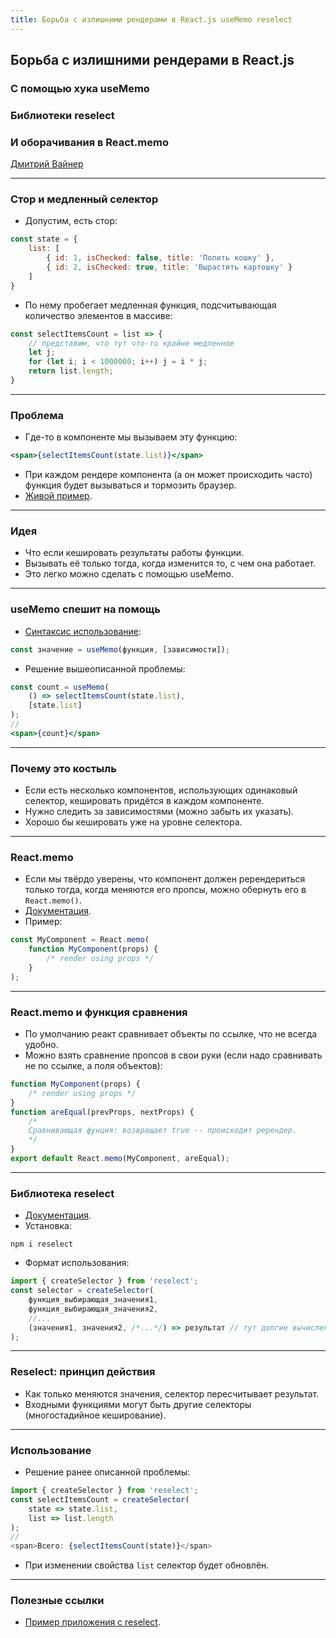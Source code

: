 ```yaml
---
title: Борьба с излишними рендерами в React.js useMemo reselect
---
```


## Борьба с излишними рендерами в React.js
### С помощью хука useMemo
### Библиотеки reselect
### И оборачивания в React.memo

[Дмитрий Вайнер](mailto:dmitry.weiner@gmail.com)

---

### Стор и медленный селектор
* Допустим, есть стор:
```js
const state = {
    list: [
        { id: 1, isChecked: false, title: 'Полить кошку' },
        { id: 2, isChecked: true, title: 'Вырастить картошку' }
    ]
}
```
* По нему пробегает медленная функция, подсчитывающая количество элементов в массиве:
```js
const selectItemsCount = list => {
    // представим, что тут что-то крайне медленное
    let j;
    for (let i; i < 1000000; i++) j = i * j; 
    return list.length;
}
``` 

---

### Проблема
* Где-то в компоненте мы вызываем эту функцию:
```jsx
<span>{selectItemsCount(state.list)}</span>
```
* При каждом рендере компонента (а он может происходить часто) функция будет вызываться
и тормозить браузер.
* [Живой пример](https://dmitryweiner.github.io/907sv-react/list.html).

---

### Идея
* Что если кешировать результаты работы функции.
* Вызывать её только тогда, когда изменится то, с чем она работает.
* Это легко можно сделать с помощью useMemo.

---

### useMemo спешит на помощь
* [Синтаксис использование](https://reactjs.org/docs/hooks-reference.html#usememo):
```js
const значение = useMemo(функция, [зависимости]);
```
* Решение вышеописанной проблемы:
```jsx
const count = useMemo(
    () => selectItemsCount(state.list),
    [state.list]
);
//
<span>{count}</span>
```
---

### Почему это костыль
* Если есть несколько компонентов, использующих одинаковый селектор, кешировать
придётся в каждом компоненте.
* Нужно следить за зависимостями (можно забыть их указать).
* Хорошо бы кешировать уже на уровне селектора.

---

### React.memo
* Если мы твёрдо уверены, что компонент должен ререндериться только тогда, когда меняются его пропсы,
  можно обернуть его в ```React.memo()```.
* [Документация](https://reactjs.org/docs/react-api.html#reactmemo).
* Пример:
```jsx
const MyComponent = React.memo(
    function MyComponent(props) {
        /* render using props */
    }
);
```

---

### React.memo и функция сравнения
* По умолчанию реакт сравнивает объекты по ссылке, что не всегда удобно.
* Можно взять сравнение пропсов в свои руки (если надо сравнивать не по ссылке, а поля объектов):
```jsx
function MyComponent(props) {
    /* render using props */
}
function areEqual(prevProps, nextProps) {
    /*
    Сравнивающая фунция: возвращает true -- происходит ререндер.
    */
}
export default React.memo(MyComponent, areEqual);
```

---

### Библиотека reselect
* [Документация](https://github.com/reduxjs/reselect).
* Установка:
```shell
npm i reselect
```
* Формат использования:
```js
import { createSelector } from 'reselect';
const selector = createSelector(
    функция_выбирающая_значения1,
    функция_выбирающая_значения2,
    //...
    (значения1, значения2, /*...*/) => результат // тут долгие вычисления
);
```

---

### Reselect: принцип действия
* Как только меняются значения, селектор пересчитывает результат.
* Входными функциями могут быть другие селекторы (многостадийное кеширование).

---

### Использование
* Решение ранее описанной проблемы:
```js
import { createSelector } from 'reselect';
const selectItemsCount = createSelector(
    state => state.list,
    list => list.length
);
//
<span>Всего: {selectItemsCount(state)}</span>
```
* При изменении свойства ```list``` селектор будет обновлён.

---

### Полезные ссылки
* [Пример приложения с reselect](https://codesandbox.io/s/7429z69wwj).